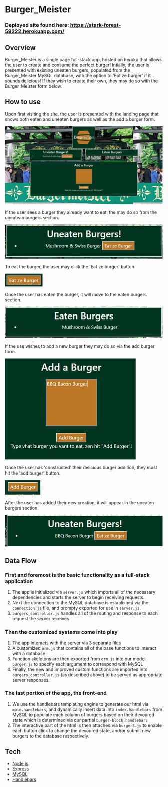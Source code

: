 # Burger_Meister
### Deployed site found here: https://stark-forest-59222.herokuapp.com/
## Overview
Burger_Meister is a single page full-stack app, hosted on heroku that allows the user to create and consume the perfect burger! Intially, the user is presented with existing uneaten burgers, populated from the Burger_Meister MySQL database, with the option to 'Eat ze burger' if it sounds delicious! If they wish to create their own, they may do so with the Burger_Meister form below.
## How to use
Upon first visiting the site, the user is presented with the landing page that shows both eaten and uneaten burgers as well as the add a burger form.

![home page with uneaten burgers div, eaten burgers div, and add burger form](/assets/screenshots/home.jpg)

If the user sees a burger they already want to eat, the may do so from the uneatean burgers section.

![uneanted burgers section](/assets/screenshots/uneaten.jpg)

To eat the burger, the user may click the 'Eat ze burger' button.

![eat ze burger button](/assets/screenshots/eat.jpg)

Once the user has eaten the burger, it will move to the eaten burgers section.

![eaten burgers section](/assets/screenshots/eaten.jpg)

If the use wishes to add a new burger they may do so via the add burger form.

![add burger form](/assets/screenshots/add.jpg)

Once the user has 'constructed' their delicious burger addition, they must hit the 'add burger' button.

![add button](/assets/screenshots/addbtn.jpg)

After the user has added their new creation, it will appear in the uneaten burgers section.

![uneaten burgers section with new burger](/assets/screenshots/new.jpg)
## Data Flow
### First and foremost is the basic functionality as a full-stack application
1. The app is initialized via `server.js` which imports all of the necessary dependencies and starts the server to begin receiving requests.
1. Next the connection to the MySQL database is established via the `connection.js` file, and prompty exported for use in `server.js`.
1. `burgers_controller.js` handles all of the routing and response to each request the server receives
### Then the customized systems come into play
1. The app interacts with the server via 3 separate files
  1. A customized `orm.js` that contains all of the base functions to interact with a database
  1. Function skeletons are then exported from `orm.js` into our model `burger.js` to specify each argument to correspond with MySQL
  1. Finally, the new and improved custom functions are imported into `burgers_controller.js` (as described above) to be served as appropriate server responses.
### The last portion of the app, the front-end
1. We use the handlebars templating engine to generate our html via `main.handlebars`, and dynamically insert data into `index.handlebars` from MySQL to populate each column of burgers based on their devoured state which is determined via our partial `burger-block.handlebars`
1. The interactive part of the html is then attached via `burgerS.js` to enable each button click to change the devoured state, and/or submit new burgers to the database respectively.
## Tech
* [Node.js](https://nodejs.org/en/)
* [Express](https://www.npmjs.com/package/express)
* [MySQL](https://www.npmjs.com/package/mysql)
* [Handlebars](https://www.npmjs.com/package/handlebars)